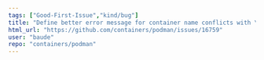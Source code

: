 ```yaml
---
tags: ["Good-First-Issue","kind/bug"]
title: "Define better error message for container name conflicts with \"external\" storage"
html_url: "https://github.com/containers/podman/issues/16759"
user: "baude"
repo: "containers/podman"
---
```


